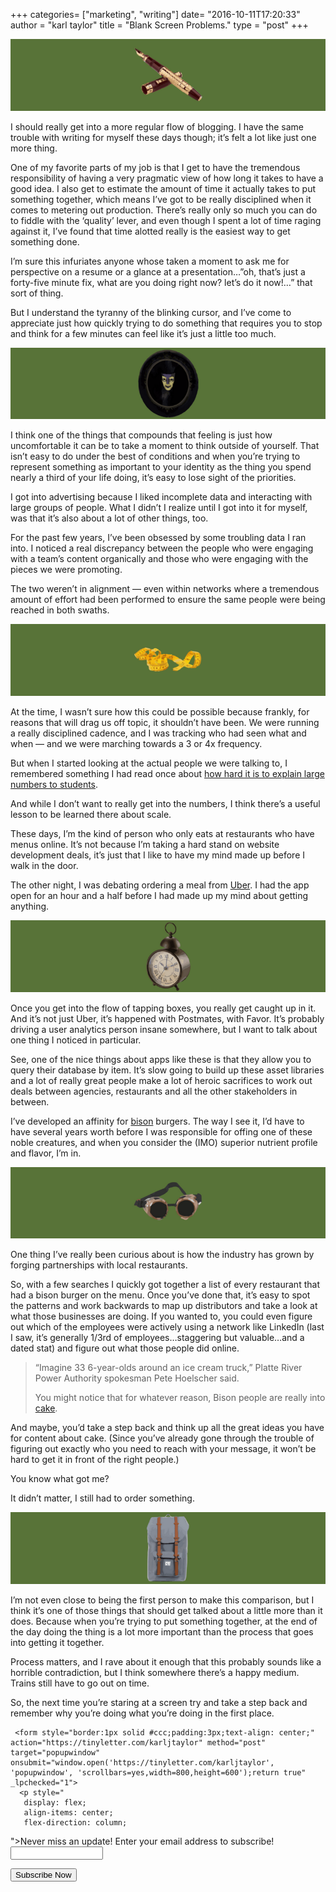 +++
categories= ["marketing", "writing"]
date= "2016-10-11T17:20:33"
author = "karl taylor"
title = "Blank Screen Problems."
type = "post"
+++

  ![](https://raw.githubusercontent.com/karljtaylor/kjt/blog/content/assets/05208-1qrhizzes26-hapshop_suw.png)  


 I should really get into a more regular flow of blogging. I have the same trouble with writing for myself these days though; it’s felt a lot like just one more thing.

 One of my favorite parts of my job is that I get to have the tremendous responsibility of having a very pragmatic view of how long it takes to have a good idea. I also get to estimate the amount of time it actually takes to put something together, which means I’ve got to be really disciplined when it comes to metering out production. There’s really only so much you can do to fiddle with the ‘quality’ lever, and even though I spent a lot of time raging against it, I’ve found that time alotted really is the easiest way to get something done.

 I’m sure this infuriates anyone whose taken a moment to ask me for perspective on a resume or a glance at a presentation…”oh, that’s just a forty-five minute fix, what are you doing right now? let’s do it now!…” that sort of thing.

 But I understand the tyranny of the blinking cursor, and I’ve come to appreciate just how quickly trying to do something that requires you to stop and think for a few minutes can feel like it’s just a little too much.

  ![](https://raw.githubusercontent.com/karljtaylor/kjt/blog/content/assets/17865-1jfx36_ghr1mik0a_xz99fw.png)  


 I think one of the things that compounds that feeling is just how uncomfortable it can be to take a moment to think outside of yourself. That isn’t easy to do under the best of conditions and when you’re trying to represent something as important to your identity as the thing you spend nearly a third of your life doing, it’s easy to lose sight of the priorities.

 I got into advertising because I liked incomplete data and interacting with large groups of people. What I didn’t I realize until I got into it for myself, was that it’s also about a lot of other things, too.

 For the past few years, I’ve been obsessed by some troubling data I ran into. I noticed a real discrepancy between the people who were engaging with a team’s content organically and those who were engaging with the pieces we were promoting.

 The two weren’t in alignment — even within networks where a tremendous amount of effort had been performed to ensure the same people were being reached in both swaths.

  ![](https://raw.githubusercontent.com/karljtaylor/kjt/blog/content/assets/b6719-1f-eszv83ajf9k4rtqwup8a.png)  


 At the time, I wasn’t sure how this could be possible because frankly, for reasons that will drag us off topic, it shouldn’t have been. We were running a really disciplined cadence, and I was tracking who had seen what and when — and we were marching towards a 3 or 4x frequency.

 But when I started looking at the actual people we were talking to, I remembered something I had read once about [how hard it is to explain large numbers to students](http://matheducators.stackexchange.com/questions/10923/communicating-to-students-the-meaning-of-extremely-large-numbers/10925).

 And while I don’t want to really get into the numbers, I think there’s a useful lesson to be learned there about scale.

 These days, I’m the kind of person who only eats at restaurants who have menus online. It’s not because I’m taking a hard stand on website development deals, it’s just that I like to have my mind made up before I walk in the door.

 The other night, I was debating ordering a meal from [Uber](https://ubereats.com/denver/). I had the app open for an hour and a half before I had made up my mind about getting anything.

  ![](https://raw.githubusercontent.com/karljtaylor/kjt/blog/content/assets/2d764-1oeryelo47ozrwiaakajeva.png)  


 Once you get into the flow of tapping boxes, you really get caught up in it. And it’s not just Uber, it’s happened with Postmates, with Favor. It’s probably driving a user analytics person insane somewhere, but I want to talk about one thing I noticed in particular.

 See, one of the nice things about apps like these is that they allow you to query their database by item. It’s slow going to build up these asset libraries and a lot of really great people make a lot of heroic sacrifices to work out deals between agencies, restaurants and all the other stakeholders in between.

 I’ve developed an affinity for [bison](http://www.buffaloranchers.com/) burgers. The way I see it, I’d have to have several years worth before I was responsible for offing one of these noble creatures, and when you consider the (IMO) superior nutrient profile and flavor, I’m in.

  ![](https://raw.githubusercontent.com/karljtaylor/kjt/blog/content/assets/dca1d-12sxbxqbs1bq7jokpycemaw.png)  


 One thing I’ve really been curious about is how the industry has grown by forging partnerships with local restaurants.

 So, with a few searches I quickly got together a list of every restaurant that had a bison burger on the menu. Once you’ve done that, it’s easy to spot the patterns and work backwards to map up distributors and take a look at what those businesses are doing. If you wanted to, you could even figure out which of the employees were actively using a network like LinkedIn (last I saw, it’s generally 1/3rd of employees…staggering but valuable…and a dated stat) and figure out what those people did online.


> “Imagine 33 6-year-olds around an ice cream truck,” Platte River Power Authority spokesman Pete Hoelscher said.
>
>  You might notice that for whatever reason, Bison people are really into [cake](http://www.coloradoan.com/story/news/2016/08/09/get-close-up-view-rawhide-energy-stations-bison/88401508/).

 And maybe, you’d take a step back and think up all the great ideas you have for content about cake. (Since you’ve already gone through the trouble of figuring out exactly who you need to reach with your message, it won’t be hard to get it in front of the right people.)

 You know what got me?

 It didn’t matter, I still had to order something.

  ![](https://raw.githubusercontent.com/karljtaylor/kjt/blog/content/assets/72691-1bgl-wak-va2tq9ulgfpjkq.png)  


 I’m not even close to being the first person to make this comparison, but I think it’s one of those things that should get talked about a little more than it does. Because when you’re trying to put something together, at the end of the day doing the thing is a lot more important than the process that goes into getting it together.

 Process matters, and I rave about it enough that this probably sounds like a horrible contradiction, but I think somewhere there’s a happy medium. Trains still have to go out on time.

 So, the next time you’re staring at a screen try and take a step back and remember why you’re doing what you’re doing in the first place.


     <form style="border:1px solid #ccc;padding:3px;text-align: center;" action="https://tinyletter.com/karljtaylor" method="post" target="popupwindow" onsubmit="window.open('https://tinyletter.com/karljtaylor', 'popupwindow', 'scrollbars=yes,width=800,height=600');return true" _lpchecked="1">
      <p style="
       display: flex;
       align-items: center;
       flex-direction: column;
   "><label for="tlemail">Never miss an update! Enter your email address to subscribe!</label>
        <input type="text" name="email" id="tlemail" style="
       width: 140px;
   "></p>
      <input type="hidden" value="1" name="embed"><input type="submit" value="Subscribe Now">
   </form>
